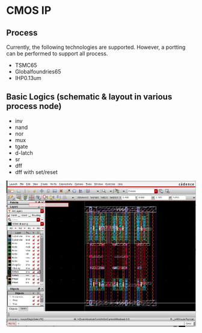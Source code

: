 # CMOS IP

## Process
Currently, the following technologies are supported. However, a portting can be performed to support
all process.

- TSMC65 
- Globalfoundries65
- IHP0.13um

## Basic Logics (schematic & layout in various process node)

- inv
- nand
- nor
- mux
- tgate
- d-latch
- sr
- dff
- dff with set/reset

![](mux.png)


